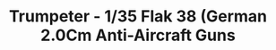 ---
layout: product
title: "Trumpeter - 1/35 Flak 38 (German 2.0Cm Anti-Aircraft Guns"
price: "2400" 
desc: "N/A"
img_path: "/assets/img/TRU02309.webp"
brand: "N/A"
available: false
special_offer: false
new: false
soon: false
cat: "010000"
subcat: "013400"
subsubcat: "0N/A"
sifra: "TRU02309"
popular: false
---